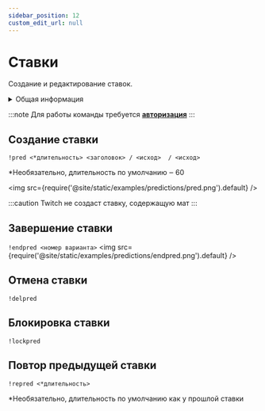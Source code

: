 ```yaml
---
sidebar_position: 12
custom_edit_url: null
---
```


# Ставки

Создание и редактирование ставок.

<details>
  <summary>Общая информация</summary>
  <ul>
    <li><b>Название:</b> pred</li>
    <li><b>Элиасы:</b> endpred, delpred, lockpred, repred</li>
    <li><b>Кулдаун:</b> общий 3 секунды</li>
    <li><a href="https://github.com/Relanit/ModBoty/blob/master/ModBoty/cogs/predictions.py"><b>Исходный код</b></a></li>
  </ul>
</details>

:::note
Для работы команды требуется **[авторизация](./auth.md)**
:::

## Создание ставки
`!pred <*длительность> <заголовок> / <исход>  / <исход>`

*Необязательно, длительность по умолчанию ‒ 60

<img src={require('@site/static/examples/predictions/pred.png').default} /> <p></p>

:::caution
Twitch не создаст ставку, содержащую мат
:::

## Завершение ставки
`!endpred <номер варианта>` 
<img src={require('@site/static/examples/predictions/endpred.png').default} />

## Отмена ставки
`!delpred` 

## Блокировка ставки
`!lockpred` 

## Повтор предыдущей ставки
`!repred <*длительность>`

*Необязательно, длительность по умолчанию как у прошлой ставки